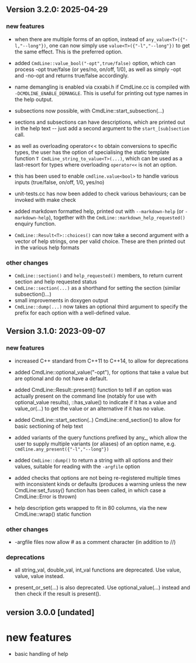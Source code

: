 
Version 3.2.0: 2025-04-29
-------------------------

### new features

- when there are multiple forms of an option, instead of
  `any_value<T>({"-l,"--long"})`, one can now simply use
  `value<T>({"-l","--long"})` to get the same effect. 
  This is the preferred option.

- added `CmdLine::value_bool("-opt",true/false)` option, which can process
  -opt true/false (or yes/no, on/off, 1/0), as well as simply -opt and -no-opt
  and returns true/false accordingly.

- name demangling is enabled via cxxabi.h if CmdLine.cc is compiled with
  `-DCMDLINE_ENABLE_DEMANGLE`. This is useful for printing out type
  names in the help output.

- subsections now possible, with CmdLine::start_subsection(...)

- sections and subsections can have descriptions, which are printed out
  in the help text -- just add a second argument to the
  `start_[sub]section` call. 

- as well as overloading operator<< to obtain conversions to
  specific types, the user has the option of specialising the
  static template function `T CmdLine_string_to_value<T>(...)`,
  which can be used as a last-resort for types where overloading
  `operator<<` is not an option.

- this has been used to enable `cmdline.value<bool>` to handle
  various inputs (true/false, on/off, 1/0, yes/no)

- unit-tests.cc has now been added to check various behaviours;
  can be invoked with make check

- added markdown formatted help, printed out with `--markdown-help` (or
  `-markdown-help`), together with the `CmdLine::markdown_help_requested()` 
  enquiry function.

- `CmdLine::Result<T>::choices()` can now take a second argument with a
  vector of help strings, one per valid choice. These are then printed
  out in the various help formats

### other changes
- `CmdLine::section()` and `help_requested()` members, to return current section
  and help requested status
- `CmdLine::section(...)` as a shorthand for setting the section (similar subsection()...)
- small improvements in doxygen output
- `CmdLine::dump(...)` now takes an optional third argument to specify the prefix 
  for each option with a well-defined value.

Version 3.1.0: 2023-09-07
-------------------------

### new features

- increased C++ standard from C++11 to C++14, to allow for deprecations

- added CmdLine::optional_value<T>("-opt"), for options that take a value
  but are optional and do not have a default. 

- added CmdLine::Result<T>::present() function to tell if an option was
  actually present on the command line (notably for use with
  optional_value results), ::has_value() to indicate if it has a value
  and value_or(...) to get the value or an alternative if it has no value.

- added CmdLine::start_section(..) CmdLine::end_section() to allow for
  basic sectioning of help text 

- added variants of the query functions prefixed by any_, which allow the
  user to supply multiple variants (or aliases) of an option name, e.g. 
  `cmdline.any_present({"-l","--long"})`

- added `CmdLine::dump()` to return a string with all options and their values,
  suitable for reading with the `-argfile` option

- added checks that options are not being re-registered multiple times
  with inconsistent kinds or defaults (produces a warning unless the new
  CmdLine:set_fussy() function has been called, in which case a
  CmdLine::Error is thrown)

- help description gets wrapped to fit in 80 columns, via the new
  CmdLine::wrap() static function


### other changes
- -argfile files now allow # as a comment character (in addition to //)

### deprecations

- all string_val, double_val, int_val functions are deprecated. 
  Use value<string>, value<double>, value<int> instead.

- present_or_set(...) is also deprecated. Use optional_value(...) instead
  and then check if the result is present().


version 3.0.0 [undated]
-----------------------

# new features
- basic handling of help